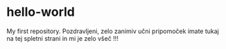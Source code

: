 # hello-world
My first repository.
Pozdravljeni, zelo zanimiv učni pripomoček imate tukaj na tej spletni strani in mi je zelo všeč !!!
